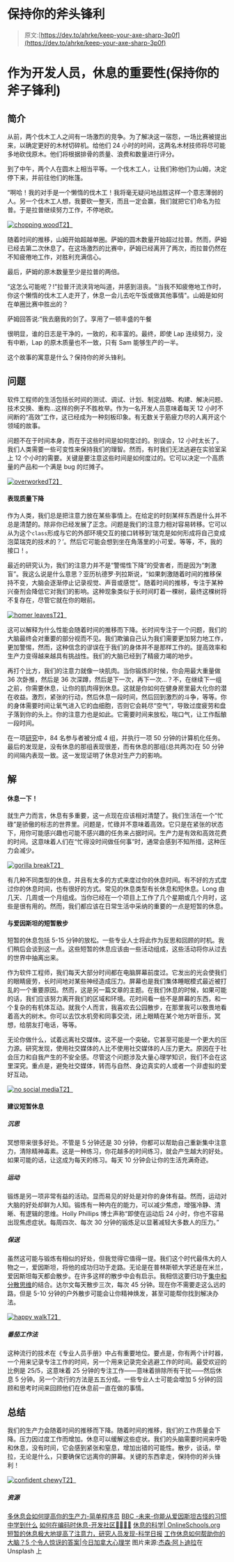 # 保持你的斧头锋利

> 原文:[https://dev.to/ahrke/keep-your-axe-sharp-3p0f](https://dev.to/ahrke/keep-your-axe-sharp-3p0f)

# [](#the-importance-of-taking-a-break-as-a-developer-keep-your-axe-sharp)作为开发人员，休息的重要性(保持你的斧子锋利)

## [](#introduction)简介

从前，两个伐木工人之间有一场激烈的竞争。为了解决这一宿怨，一场比赛被提出来，以确定更好的木材切碎机。给他们 24 小时的时间，这两名木材技师将尽可能多地砍伐原木。他们将根据排骨的质量、浪费和数量进行评分。

到了中午，两个人在圆木上相当平等。一个伐木工人，让我们称他们为山姆，决定停下来，并前往他们的帐篷。

“啊哈！我的对手是一个懒惰的伐木工！我将毫无疑问地战胜这样一个意志薄弱的人。另一个伐木工人想，我要砍一整天，而且一定会赢，我们就把它们命名为拉普。于是拉普继续努力工作，不停地砍。

[![chopping wood](img/6aad95e8918554aea381da2a4bf7192f.png)T2】](https://res.cloudinary.com/practicaldev/image/fetch/s--Hg7ewKge--/c_limit%2Cf_auto%2Cfl_progressive%2Cq_66%2Cw_880/https://media3.giphy.com/media/xT9KVonN0PEqGHXpqU/giphy.gif%3Fcid%3D790b7611c38fbdd9dfd2a6af846ef125b334ecf95a76c80b%26rid%3Dgiphy.gif)

随着时间的推移，山姆开始超越单圈。萨姆的圆木数量开始超过拉普。然而，萨姆已经去第二次休息了。在这场激烈的比赛中，萨姆已经离开了两次，而拉普仍然在不知疲倦地工作，对胜利充满信心。

最后，萨姆的原木数量至少是拉普的两倍。

“这怎么可能呢？!"拉普汗流浃背地叫道，并感到沮丧。"当我不知疲倦地工作时，你这个懒惰的伐木工人走开了，休息一会儿去吃午饭或做其他事情"。山姆是如何在单圈比赛中胜出的？

萨姆回答说:“我去磨我的剑了。享用了一顿丰盛的午餐

很明显，谁的日志是干净的，一致的，和丰富的。最终，即使 Lap 连续努力，没有中断，Lap 的原木质量也不一致，只有 Sam 能够生产的一半。

这个故事的寓意是什么？保持你的斧头锋利。

## [](#the-problem)问题

软件工程师的生活包括长时间的测试、调试、计划、制定战略、构建、解决问题、技术交换、重构...这样的例子不胜枚举。作为一名开发人员意味着每天 12 小时不间断的“高效”工作，这已经成为一种刻板印象。有无数关于筋疲力尽的人离开这个领域的故事。

问题不在于时间本身，而在于这些时间是如何度过的。别误会，12 小时太长了。我们人类需要一些可变性来保持我们的理智。然而，有时我们无法逃避在实验室呆上 12 个小时的需要。关键是要注意这些时间是如何度过的。它可以决定一个高质量的产品和一个满是 bug 的烂摊子。

[![overworked](img/88b1bb712a0c8d93b585c13c579bf729.png)T2】](https://res.cloudinary.com/practicaldev/image/fetch/s--XGqXWWVS--/c_limit%2Cf_auto%2Cfl_progressive%2Cq_66%2Cw_880/https://media0.giphy.com/media/3ohzdZOLUGUsjws0OA/giphy.gif%3Fcid%3D790b7611ab64ffc0bd13fc2c4f6870568d06eb46dcb60f47%26rid%3Dgiphy.gif)

#### [](#performance-quality-decrease)表现质量下降

作为人类，我们总是把注意力放在某些事情上。在给定的时刻某样东西是什么并不总是清楚的。除非你已经发展了正念。问题是我们的注意力相对容易转移。它可以从为这个`class`形成与它的外部环境交互的接口转移到‘瑞克是如何形成将自己变成泡菜瑞克的技术的？’。然后它可能会想到坐在角落里的小可爱。等等，不，我的接口！。

最近的研究认为，我们的注意力并不是“警惕性下降”的受害者，而是因为“刺激盲”。我这么说是什么意思？亚历杭德罗·列拉斯说，“如果刺激随着时间的推移保持不变，大脑会逐渐停止记录视觉、声音或感觉”。随着时间的推移，专注于某种兴奋剂会降低它对我们的影响。这种现象类似于长时间盯着一棵树，最终这棵树将不复存在，尽管它就在你的眼前。

[![homer leaves](img/ab39bfbaf71d6771f037cf028e7fb9d3.png)T2】](https://res.cloudinary.com/practicaldev/image/fetch/s--4Sh5OOGn--/c_limit%2Cf_auto%2Cfl_progressive%2Cq_66%2Cw_880/https://media3.giphy.com/media/jUwpNzg9IcyrK/giphy.gif%3Fcid%3D790b76117f5cb99073d4aef5fe9d25ef775a0af97acbf066%26rid%3Dgiphy.gif)

这可以解释为什么性能会随着时间的推移而下降。长时间专注于一个问题，我们的大脑最终会对重要的部分视而不见。我们欺骗自己认为我们需要更加努力地工作，更加警惕，然而，这种信念的谬误在于我们的身体并不是那样工作的。提高效率和生产力变得越来越具有挑战性。我们的大脑已经到了精疲力竭的地步。

再打个比方，我们的注意力就像一块肌肉。当你锻炼的时候，你会用最大重量做 36 次卧推，然后是 36 次深蹲，然后是下一次，再下一次...？不，在继续下一组之前，你需要休息，让你的肌肉得到休息。这就是你如何在健身房里最大化你的潜在收益。激烈，紧张的行动，然后休息一段时间，然后回到激烈的斗争，等等。你的身体需要时间让氧气进入它的血细胞，否则它会耗尽“空气”，导致过度疲劳和盘子落到你的头上。你的注意力也是如此。它需要时间来放松，喘口气，让工作酝酿一段时间。

在一项[研究](https://www.sciencedaily.com/releases/2011/02/110208131529.htm)中，84 名参与者被分成 4 组，并执行一项 50 分钟的计算机化任务。最后的发现是，没有休息的那组表现很差，而有休息的那组(总共两次)在 50 分钟的间隔内表现一致。这一发现证明了休息对生产力的影响。

## [](#the-solution)解

#### [](#take-breaks)休息一下！

就生产力而言，休息有多重要，这一点现在应该相对清楚了。我们生活在一个“忙碌”是骄傲的标志的世界里。问题是，忙碌并不意味着高效。它只是在紧张的状态下，用你可能感兴趣也可能不感兴趣的任务来占据时间。生产力是有效和高效花费的时间。这意味着人们在“忙得没时间做任何事”时，通常会感到不知所措，这种压力会减少。

[![gorilla break](img/6527a20c9b31493e990ca548929f2f35.png)T2】](https://i.giphy.com/media/8YBm95B5JNIXTWp5on/giphy.gif)

有几种不同类型的休息，并且有太多的方式来度过你的休息时间。有不好的方式度过你的休息时间，也有很好的方式。常见的休息类型有长休息和短休息。Long 由几天、几周或一个月组成。当你已经在一个项目上工作了几个星期或几个月时，这些是很有用的。然而，我们都应该在日常生活中采纳的重要的一点是短暂的休息。

#### [](#short-walks-with-einstein)与爱因斯坦的短暂散步

短暂的休息包括 5-15 分钟的放松。一些专业人士将此作为反思和回顾的时机。我们稍后会谈到这一点。这些短暂的休息应该由一些活动组成，这些活动将你从过去的世界中抽离出来。

作为软件工程师，我们每天大部分时间都在电脑屏幕前度过。它发出的光会使我们的眼睛疲劳，长时间地对某些神经造成压力。屏幕也是我们集体睡眠模式最近被打乱的一个重要原因。然而，这是另一篇文章的主题。在我们休息的时候，如果可能的话，我们应该努力离开我们的区域和环境。花时间看一些不是屏幕的东西，和一个复杂的有机体互动。就我个人而言，我喜欢去公园散步，在那里我可以敬畏地看着高大的树木。你可以去饮水机旁和同事交流，闭上眼睛在某个地方听音乐，冥想，给朋友打电话，等等。

无论你做什么，试着远离社交媒体。这不是一个突破。它甚至可能是一个更大的压力源。研究发现，使用社交媒体的人比不使用社交媒体的人压力更大。原因在于社会压力和自我产生的不安全感。尽管这个问题涉及大量心理学知识，我们不会在这里深究。重点是，避免社交媒体，转而与自然、身边真实的人或者一个非虚拟的爱好互动。

[![no social media](img/39dca6937a62f5e84fe774a1dba24150.png)T2】](https://res.cloudinary.com/practicaldev/image/fetch/s--f3fczh_p--/c_limit%2Cf_auto%2Cfl_progressive%2Cq_66%2Cw_880/https://media3.giphy.com/media/ZvxQnleiL7eKTKpkEt/giphy.gif%3Fcid%3D790b76118d480746dcd2c340ccf293fe5e9bdfa2350245ca%26rid%3Dgiphy.gif)

#### [](#suggestions-for-short-breaks)建议短暂休息

##### [](#meditation)沉思

冥想带来很多好处。不管是 5 分钟还是 30 分钟，你都可以帮助自己重新集中注意力，清除精神毒素。这是一种练习，你花越多的时间练习，就会产生越大的好处。如果可能的话，让这成为每天的练习。每天 10 分钟会让你的生活充满奇迹。

##### [](#exercise)运动

锻炼是另一项非常有益的活动。显而易见的好处是对你的身体有益。然而，运动对大脑的好处却鲜为人知。锻炼有一种内在的能力，可以减少焦虑，增强冷静、清晰、有逻辑的思维。Holly Phillips 博士声称“即使在运动后 24 小时，你也不容易出现焦虑症状。每周四次、每次 30 分钟的锻炼足以显著减轻大多数人的压力。”

##### [](#walks)保送

虽然这可能与锻炼有相似的好处，但我觉得它值得一提。我们这个时代最伟大的人物之一，爱因斯坦，将他的成功归功于走路。无论是在普林斯顿大学还是在米兰，爱因斯坦每天都会散步。在许多这样的散步中会有启示。我相信这要归功于[集中和分散思维](https://www.brainscape.com/blog/2016/08/better-learning-focused-vs-diffuse-thinking/)的结合。达尔文每天散步三次，每次 45 分钟。现在你不需要走这么远的路，但是 5-10 分钟的户外散步可能会让你精神焕发，甚至可能帮你找到解决办法。

[![happy walk](img/e5dae086a92e0d484dfc5b449fb0c7c9.png)T2】](https://res.cloudinary.com/practicaldev/image/fetch/s--ISeraW71--/c_limit%2Cf_auto%2Cfl_progressive%2Cq_66%2Cw_880/https://media2.giphy.com/media/rDDv72OIYB39K/giphy.gif%3Fcid%3D790b76119d90b77f97dee6b22419dcb8de26028c856aa7a0%26rid%3Dgiphy.gif)

##### [](#pomodoro-technique)番茄工作法

这种流行的技术在《专业人员手册》中占有重要地位。要点是，你有两个计时器，一个用来记录专注工作的时间，另一个用来记录完全逃避工作的时间。最受欢迎的比例是 25/5，这意味着 25 分钟的专注工作——意味着排除所有干扰——然后休息 5 分钟。另一个流行的方法是五五分成。一些专业人士可能会增加 5 分钟的回顾和思考时间来回顾他们在休息前一直在做的事情。

## [](#summary)总结

我们的生产力会随着时间的推移而下降。随着时间的推移，我们的工作质量会下降。压力因过度工作而增加。休息可以缓解这些症状。我们的头脑需要时间来呼吸和休息，没有时间，它会感到紧张和窒息，增加出错的可能性。散步，谈话，举拉，无论是什么，只要确保它远离你的屏幕。关键的东西拿走，保持你的斧头锋利！

[![confident chewy](img/0bc555075f2aa99e2835441f93e16879.png)T2】](https://res.cloudinary.com/practicaldev/image/fetch/s--JLoGte4a--/c_limit%2Cf_auto%2Cfl_progressive%2Cq_66%2Cw_880/https://media1.giphy.com/media/3o8doOlGO3pjQa5h28/giphy.gif%3Fcid%3D790b7611eab250ee3c46ddc04c5c5a2f1da6a4328ccad520%26rid%3Dgiphy.gif)

##### [](#resources)资源

[多休息会如何提高你的生产力-简单程序员](https://simpleprogrammer.com/taking-breaks-will-boost-productivity/)
[BBC -未来-你能从爱因斯坦古怪的习惯中学到什么](http://www.bbc.com/future/story/20170612-what-you-can-learn-from-einsteins-quirky-habits)
[如何在编码时休息-开发社区👩‍💻👨‍💻](https://dev.to/karan/how-to-take-breaks-while-coding-2ccp)
[休息的科学| OnlineSchools.org](https://www.onlineschools.org/science-of-study-breaks/)
[短暂的休息极大地提高了注意力，研究人员发现-科学日报](https://www.sciencedaily.com/releases/2011/02/110208131529.htm)
[工作休息如何帮助你的大脑？5 个令人惊讶的答案|今日加拿大心理学](https://www.psychologytoday.com/ca/blog/changepower/201704/how-do-work-breaks-help-your-brain-5-surprising-answers)
图片来源:[杰森·阿卜迪拉](https://unsplash.com/@jabdilla_creative)在 Unsplash 上